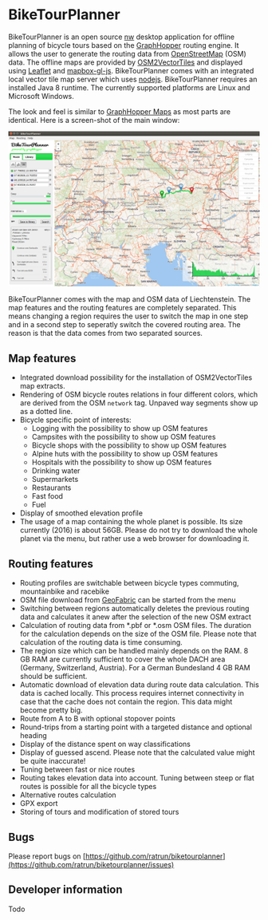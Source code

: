# BikeTourPlanner

BikeTourPlanner is an open source [nw](http://docs.nwjs.io/en/latest/) desktop application for offline planning of bicycle tours based on the [GraphHopper](https://github.com/graphhopper/graphhopper) routing engine. 
It allows the user to generate the routing data from [OpenStreetMap](http://www.openstreetmap.org/about) (OSM) data.
The offline maps are provided by [OSM2VectorTiles](http://osm2vectortiles.org/about) and displayed using [Leaflet](https://github.com/mapbox/mapbox-gl-js) and [mapbox-gl-js](https://github.com/mapbox/mapbox-gl-js). 
BikeTourPlanner comes with an integrated local vector tile map server which uses [nodejs](https://nodejs.org/en/). 
BikeTourPlanner requires an installed Java 8 runtime.
The currently supported platforms are Linux and Microsoft Windows.

The look and feel is similar to [GraphHopper Maps](https://graphhopper.com/maps) as most parts are identical. Here is a screen-shot of the main window:

![BikeTourPlanner](biketourplanner/doc/BikeTourPlanner_001.png)

BikeTourPlanner comes with the map and OSM data of Liechtenstein. 
The map features and the routing features are completely separated. 
This means changing a region requires the user to switch the map in one step and in a second step to seperatly switch the covered routing area. 
The reason is that the data comes from two separated sources.

## Map features
* Integrated download possibility for the installation of OSM2VectorTiles map extracts. 
* Rendering of OSM bicycle routes relations in four different colors, which are derived from the OSM `network` tag. Unpaved way segments show up as a dotted line.
* Bicycle specific point of interests:
  * Logging with the possibility to show up OSM features
  * Campsites with the possibility to show up OSM features
  * Bicycle shops with the possibility to show up OSM features
  * Alpine huts with the possibility to show up OSM features
  * Hospitals with the possibility to show up OSM features
  * Drinking water
  * Supermarkets
  * Restaurants
  * Fast food
  * Fuel
* Display of smoothed elevation profile
* The usage of a map containing the whole planet is possible. Its size currently (2016) is about 56GB. Please do not try to download the whole planet via the menu, but rather use a web browser for downloading it.

## Routing features
* Routing profiles are switchable between bicycle types commuting, mountainbike and racebike
* OSM file download from [GeoFabric](http://download.geofabrik.de) can be started from the menu
* Switching between regions automatically deletes the previous routing data and calculates it anew after the selection of the new OSM extract
* Calculation of routing data from *.pbf or *.osm OSM files. The duration for the calculation depends on the size of the OSM file. Please note that calculation of the routing data is time consuming. 
* The region size which can be handled mainly depends on the RAM. 8 GB RAM are currently sufficient to cover the whole DACH area (Germany, Switzerland, Austria). For a German Bundesland 4 GB RAM should be sufficient.
* Automatic download of elevation data during route data calculation. This data is cached locally. This process requires internet connectivity in case that the cache does not contain the region. This data might become pretty big.
* Route from A to B with optional stopover points
* Round-trips from a starting point with a targeted distance and optional heading
* Display of the distance spent on way classifications
* Display of guessed ascend. Please note that the calculated value might be quite inaccurate!
* Tuning between fast or nice routes
* Routing takes elevation data into account. Tuning between steep or flat routes is possible for all the bicycle types
* Alternative routes calculation
* GPX export
* Storing of tours and modification of stored tours


## Bugs
Please report bugs on [https://github.com/ratrun/biketourplanner](https://github.com/ratrun/biketourplanner/issues)

## Developer information
Todo
